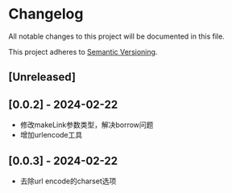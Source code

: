 # Changelog

All notable changes to this project will be documented in this file.

This project adheres to [Semantic Versioning](https://semver.org).

<!--
Note: In this file, do not use the hard wrap in the middle of a sentence for compatibility with GitHub comment style markdown rendering.
-->

## [Unreleased]

## [0.0.2] - 2024-02-22

- 修改makeLink参数类型，解决borrow问题
- 增加urlencode工具

## [0.0.3] - 2024-02-22

- 去除url encode的charset选项
